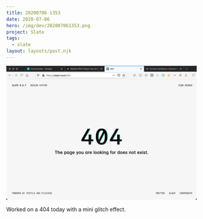 ```yaml
---
title: 20200706 1353
date: 2020-07-06
hero: /img/dev/202007061353.png
project: Slate
tags:
  - slate
layout: layouts/post.njk
---
```


![WIP Screenshot from 202009141802](/img/dev/202007061353.png)

Worked on a 404 today with a mini glitch effect.
